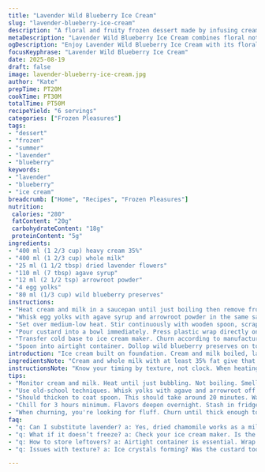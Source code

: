 ```yaml
---
title: "Lavender Wild Blueberry Ice Cream"
slug: "lavender-blueberry-ice-cream"
description: "A floral and fruity frozen dessert made by infusing cream and milk with dried lavender buds. Sweetened with agave syrup instead of honey for a subtler flavor, and thickened using arrowroot powder, offering a light texture. Wild blueberry preserves swirl through after churning, creating a marbled effect. This ice cream balances floral notes with bright berry sweetness. Chilled thoroughly before spinning is key to good texture. Lavender strained precisely prevents overpowering bitterness. Cooling on a plastic wrap surface avoids a skin forming. Freezes firm in one hour, softens in room temp letting flavors meld."
metaDescription: "Lavender Wild Blueberry Ice Cream combines floral notes and berry sweetness for a refreshing frozen treat."
ogDescription: "Enjoy Lavender Wild Blueberry Ice Cream with its floral aroma and tangy blueberries. A unique treat for warm days."
focusKeyphrase: "Lavender Wild Blueberry Ice Cream"
date: 2025-08-19
draft: false
image: lavender-blueberry-ice-cream.jpg
author: "Kate"
prepTime: PT20M
cookTime: PT30M
totalTime: PT50M
recipeYield: "6 servings"
categories: ["Frozen Pleasures"]
tags:
- "dessert"
- "frozen"
- "summer"
- "lavender"
- "blueberry"
keywords:
- "lavender"
- "blueberry"
- "ice cream"
breadcrumb: ["Home", "Recipes", "Frozen Pleasures"]
nutrition: 
 calories: "280"
 fatContent: "20g"
 carbohydrateContent: "18g"
 proteinContent: "5g"
ingredients:
- "400 ml (1 2/3 cup) heavy cream 35%"
- "400 ml (1 2/3 cup) whole milk"
- "25 ml (1 1/2 tbsp) dried lavender flowers"
- "110 ml (7 tbsp) agave syrup"
- "12 ml (2 1/2 tsp) arrowroot powder"
- "4 egg yolks"
- "80 ml (1/3 cup) wild blueberry preserves"
instructions:
- "Heat cream and milk in a saucepan until just boiling then remove from heat; add dried lavender buds. Cover and steep for 7 minutes. Important: do not oversteep or the lavender turns bitter and grassy. Strain mixture through fine sieve. Discard lavender solids."
- "Whisk egg yolks with agave syrup and arrowroot powder in the same saucepan, off heat, until smooth and pale. Gradually drizzle in warm infused cream mixture while whisking constantly to temper yolks and avoid curdling."
- "Set over medium-low heat. Stir continuously with wooden spoon, scraping bottom and sides to prevent sticking. Cook until mixture thickens enough to coat the back of the spoon and leaves a clear trail when you run your finger through it. This should take about 18-20 minutes. Do not rush; rushing causes lumps."
- "Pour custard into a bowl immediately. Press plastic wrap directly onto surface to prevent skin from forming. Let sit at room temperature for about 15 minutes. Chill in refrigerator for minimum 3 hours, ideally overnight, for flavors to fully develop and texture to firm up."
- "Transfer cold base to ice cream maker. Churn according to manufacturer instructions, approximately 25 minutes until thick and fluffy. Do not overchurn or ice cream will be grainy."
- "Spoon into airtight container. Dollop wild blueberry preserves on top. Using a spatula or spoon handle, gently swirl to create marbled effect without fully mixing. Freeze for at least 1 hour until firm. Let sit at room temperature 5 minutes before scooping to soften slightly."
introduction: "Ice cream built on foundation. Cream and milk boiled, lavender steeped just so–nothing harsh or bitter. Old-school tempering eggs; no shortcuts. Arrowroot, not cornstarch. Reason? Cleaner mouthfeel, better freeze-thaw stability. Agave brings sweetness, honey replaced to cut floral clash. Wild blueberry preserves swirl last-minute, adds jewel-like color, flavor bursts. Cooling is not rushed; chill deep, firm before spinning. Attention to textures at each stage: thick custard, soft but stable final product. Tips: strain lavender right, never steep too long or risk grassy undertones. Plastic wrap on surface fights skin, keeps custard pure. Churning time varies, watch for fluffy consistency, don’t overdo. Simple, bold, respectful of ingredients."
ingredientsNote: "Cream and whole milk with at least 35% fat give that rich mouthfeel—skimp here, ice cream turns icy and dull. Dried lavender flowers are key, fresh can be too pungent; if unavailable, substitute with 10 ml dried chamomile for mild floral note. Agave syrup substitutes honey; use if honey’s too strong or you want cleaner taste. Arrowroot powder replaces cornstarch for better clarity and texture, though cornstarch can work in a pinch—use half quantity. Wild blueberry preserves bring texture, sweetness and natural color—can swap with raspberry jam or black currant preserves depending on the season. Fresh blueberries can’t substitute well here due to freezing and texture issues. Avoid artificial flavors; flower bitterness comes from over-extracting, not the herb itself."
instructionsNote: "Know your timing by texture, not clock. When heating cream and milk, just at boil, bubbles starting to pop–stop. Steeping lavender too long turns custard bitter–watch smell and color. Whisk yolks and thickener off heat to prevent cooking eggs prematurely. Adding cream mixture slowly tempers the yolks to avoid scrambled bits. Cook custard over medium-low; whisk constantly; scrape bottom and sides to prevent lumps and burning. Thick custard, coats spoon, clear trail when finger rubbed: done. Pour into bowl fast, plastic wrap pressed directly avoids pellicle. Chill long—they deepen flavor and improve consistency. Churn chilled base only; lukewarm base makes texture worse. Swirl preserves in as final step to keep flavor distinct, avoid fully mixing or color dulls. After freezing, softening a few minutes helps scoop and mouthfeel."
tips:
- "Monitor cream and milk. Heat until just bubbling. Not boiling. Smell changes subtly; perfect signal. Stir right after adding lavender—feel the warmth. Steeping too long? That bitterness. Just 7 minutes."
- "Use old-school techniques. Whisk yolks with agave and arrowroot off heat. Cream mixture should drizzle in gradually. This tempers and avoids scrambled bits. If it starts curdling, panic now. Recheck heat."
- "Should thicken to coat spoon. This should take around 20 minutes. Watch closely. Constant stirring avoids lumps. Spoon should leave a clear trail. Quick check, run your finger through custard."
- "Chill for 3 hours minimum. Flavors deepen overnight. Stash in fridge, covered tightly. Don’t rush it; uninterrupted cooling improves texture. Skipping this step? Bad idea."
- "When churning, you're looking for fluff. Churn until thick enough to hold swirl from blueberry preserves. After about 25 minutes, check texture before stopping. Overchurning? Yikes. Grainy ice cream."
faq:
- "q: Can I substitute lavender? a: Yes, dried chamomile works as a milder option. Can use culinary lavender. Fresh? Often too strong."
- "q: What if it doesn’t freeze? a: Check your ice cream maker. Is the base too warm? It should be chilled. Overchurning? Soft is great until you freeze."
- "q: How to store leftovers? a: Airtight container is essential. Wrap tightly if using plastic wrap. Avoiding freezer burn—key here. Consume within a couple weeks."
- "q: Issues with texture? a: Ice crystals forming? Was the custard too warm? Always chill before spinning. Unattended churning? Bad texture; keep an eye."

---
```

